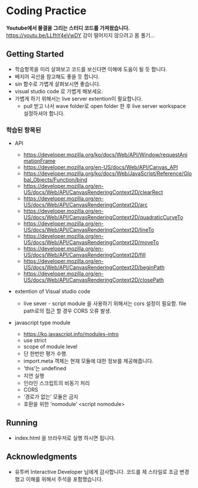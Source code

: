 # Coding Practice

**Youtube에서 물결을 그리는 스터디 코드를 가져왔습니다.**  
https://youtu.be/LLfhY4eVwDY
감이 떨어지지 않으려고 몸 풀기...

## Getting Started
* 학습항목을 미리 살펴보고 코드를 보신다면 이해에 도움이 될 듯 합니다.
* 베지어 곡선을 참고해도 좋을 듯 합니다.
* sin 함수로 가볍게 살펴보시면 좋습니다.
* visual studio code 로 가볍게 해보세요.
* 가볍게 하기 위해서는 live server extention이 필요합니다.
  * pull 받고 나서 wave folder로 open folder 한 후 live server workspace 설정하셔야 합니다.

### 학습된 항목된
* API 
  * https://developer.mozilla.org/ko/docs/Web/API/Window/requestAnimationFrame
  * https://developer.mozilla.org/en-US/docs/Web/API/Canvas_API
  * https://developer.mozilla.org/ko/docs/Web/JavaScript/Reference/Global_Objects/Function/bind
  * https://developer.mozilla.org/en-US/docs/Web/API/CanvasRenderingContext2D/clearRect
  * https://developer.mozilla.org/en-US/docs/Web/API/CanvasRenderingContext2D/arc
  * https://developer.mozilla.org/en-US/docs/Web/API/CanvasRenderingContext2D/quadraticCurveTo
  * https://developer.mozilla.org/en-US/docs/Web/API/CanvasRenderingContext2D/lineTo
  * https://developer.mozilla.org/en-US/docs/Web/API/CanvasRenderingContext2D/moveTo
  * https://developer.mozilla.org/en-US/docs/Web/API/CanvasRenderingContext2D/fill
  * https://developer.mozilla.org/en-US/docs/Web/API/CanvasRenderingContext2D/beginPath
  * https://developer.mozilla.org/en-US/docs/Web/API/CanvasRenderingContext2D/closePath

* extention of Visual studio code
  * live sever - script module 을 사용하기 위해서는 cors 설정이 필요함. file path로의 접근 할 경우 CORS 오류 발생.

* javascript type module
  * https://ko.javascript.info/modules-intro
  * use strict
  * scope of module level
  * 단 한번만 평가 수행.
  * import.meta 객체는 현재 모듈에 대한 정보를 제공해줍니다.
  * 'this’는 undefined
  * 지연 실행
  * 인라인 스크립트의 비동기 처리
  * CORS
  * ‘경로가 없는’ 모듈은 금지
  * 호환을 위한 ‘nomodule’ &lt;script nomodule&gt;


## Running
* index.html 을 브라우저로 실행 하시면 됩니다.

## Acknowledgments
* 유투버 Interactive Developer 님에게 감사합니다. 코드를 제 스타일로 조금 변경했고 이해를 위해서 주석을 포함했습니다.
